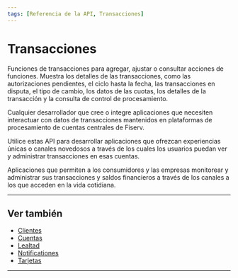```yaml
---
tags: [Referencia de la API, Transacciones]
---
```


# Transacciones

Funciones de transacciones para agregar, ajustar o consultar acciones de funciones. Muestra los detalles de las transacciones, como las autorizaciones pendientes, el ciclo hasta la fecha, las transacciones en disputa, el tipo de cambio, los datos de las cuotas, los detalles de la transacción y la consulta de control de procesamiento.

<!--
type: tab
titles: ¿Para quién es?, ¿Cómo se usa?, Usos potenciales
-->

Cualquier desarrollador que cree o integre aplicaciones que necesiten interactuar con datos de transacciones mantenidos en plataformas de procesamiento de cuentas centrales de Fiserv.

<!--
type: tab
-->

Utilice estas API para desarrollar aplicaciones que ofrezcan experiencias únicas o canales novedosos a través de los cuales los usuarios puedan ver y administrar transacciones en esas cuentas.

<!--
type: tab
-->

Aplicaciones que permiten a los consumidores y las empresas monitorear y administrar sus transacciones y saldos financieros a través de los canales a los que acceden en la vida cotidiana.

<!-- type: tab-end -->

---

## Ver también

- [Clientes](?path=docs/spanish/referencia-api/1-clientes.md)
- [Cuentas](?path=docs/spanish/referencia-api/2-cuentas.md)
- [Lealtad](?path=docs/spanish/referencia-api/3-lealtad.md)
- [Notificationes](?path=docs/spanish/referencia-api/4-notificationes.md)
- [Tarjetas](?path=docs/spanish/referencia-api/5-tarjetas.md)

---

